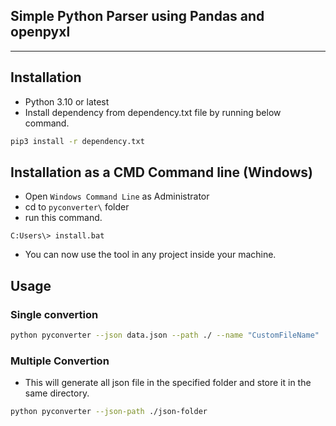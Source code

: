 ## Simple Python Parser using Pandas and openpyxl

[_metadata_:name]:- "Nino Casupanan"
[_metadata_:author]:- "nmcasupanan@medicardphils.com"
---

## Installation
- Python 3.10 or latest
- Install dependency from dependency.txt file by running below command.
```bash
pip3 install -r dependency.txt
```

## Installation as a CMD Command line (Windows)
- Open `Windows Command Line` as Administrator
- cd to `pyconverter\` folder
- run this command. 
```batch
C:Users\> install.bat
```
- You can now use the tool in any project inside your machine.

## Usage
### Single convertion
```bash
python pyconverter --json data.json --path ./ --name "CustomFileName"
```

### Multiple Convertion
- This will generate all json file in the specified folder and store it in the same directory.
```bash
python pyconverter --json-path ./json-folder
```